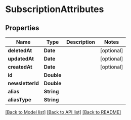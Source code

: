 # SubscriptionAttributes

## Properties
Name | Type | Description | Notes
------------ | ------------- | ------------- | -------------
**deletedAt** | **Date** |  | [optional] 
**updatedAt** | **Date** |  | [optional] 
**createdAt** | **Date** |  | [optional] 
**id** | **Double** |  | 
**newsletterId** | **Double** |  | 
**alias** | **String** |  | 
**aliasType** | **String** |  | 

[[Back to Model list]](../README.md#documentation-for-models) [[Back to API list]](../README.md#documentation-for-api-endpoints) [[Back to README]](../README.md)


